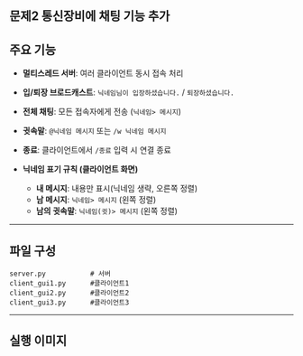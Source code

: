 문제2 통신장비에 채팅 기능 추가
---

## 주요 기능

* **멀티스레드 서버**: 여러 클라이언트 동시 접속 처리
* **입/퇴장 브로드캐스트**: `닉네임님이 입장하셨습니다.` / `퇴장하셨습니다.`
* **전체 채팅**: 모든 접속자에게 전송 (`닉네임> 메시지`)
* **귓속말**: `@닉네임 메시지` 또는 `/w 닉네임 메시지`
* **종료**: 클라이언트에서 `/종료` 입력 시 연결 종료
* **닉네임 표기 규칙 (클라이언트 화면)**

  * **내 메시지**: 내용만 표시(닉네임 생략, 오른쪽 정렬)
  * **남 메시지**: `닉네임> 메시지` (왼쪽 정렬)
  * **남의 귓속말**: `닉네임(귓)> 메시지` (왼쪽 정렬)

---

## 파일 구성

```
server.py           # 서버
client_gui1.py      #클라이언트1
client_gui2.py      #클라이언트2
client_gui3.py      #클라이언트3
```
---

## 실행 이미지



